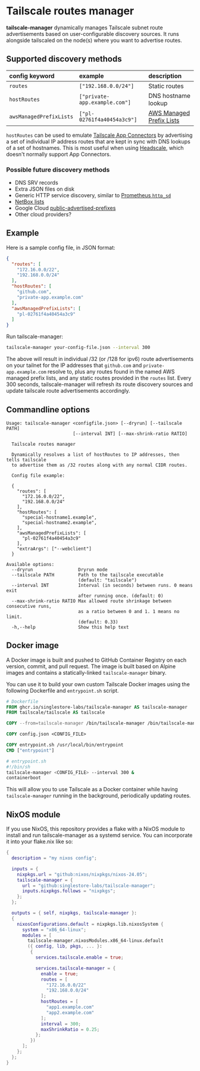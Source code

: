 # Tailscale routes manager

**tailscale-manager** dynamically manages Tailscale subnet route advertisements
based on user-configurable discovery sources. It runs alongside tailscaled on
the node(s) where you want to advertise routes.

## Supported discovery methods

| config keyword          | example                       | description                |
| :---------------------- | :---------------------------- | :------------------------- |
| `routes`                | `["192.168.0.0/24"]`          | Static routes              |
| `hostRoutes`            | `["private-app.example.com"]` | DNS hostname lookup        |
| `awsManagedPrefixLists` | `["pl-02761f4a40454a3c9"]`    | [AWS Managed Prefix Lists] |

[AWS Managed Prefix Lists]: https://docs.aws.amazon.com/vpc/latest/userguide/managed-prefix-lists.html

`hostRoutes` can be used to emulate [Tailscale App Connectors] by advertising a
set of individual IP address routes that are kept in sync with DNS lookups of a
set of hostnames. This is most useful when using [Headscale], which doesn't
normally support App Connectors.

[Tailscale App Connectors]: https://tailscale.com/kb/1281/app-connectors
[Headscale]: https://headscale.net/

### Possible future discovery methods

- DNS SRV records
- Extra JSON files on disk
- Generic HTTP service discovery, similar to [Prometheus `http_sd`](https://prometheus.io/docs/prometheus/2.54/http_sd/)
- [NetBox lists](https://github.com/devon-mar/netbox-lists)
- Google Cloud [public-advertised-prefixes](https://cloud.google.com/sdk/gcloud/reference/compute/public-advertised-prefixes)
- Other cloud providers?

## Example

Here is a sample config file, in JSON format:

```json
{
  "routes": [
    "172.16.0.0/22",
    "192.168.0.0/24"
  ],
  "hostRoutes": [
    "github.com",
    "private-app.example.com"
  ],
  "awsManagedPrefixLists": [
    "pl-02761f4a40454a3c9"
  ]
}
```

Run tailscale-manager:

```sh
tailscale-manager your-config-file.json --interval 300
```

The above will result in individual /32 (or /128 for ipv6) route advertisements
on your tailnet for the IP addresses that `github.com` and
`private-app.example.com` resolve to, plus any routes found in the named AWS
managed prefix lists, and any static routes provided in the `routes` list.
Every 300 seconds, tailscale-manager will refresh its route discovery sources
and update tailscale route advertisements accordingly.

## Commandline options

```
Usage: tailscale-manager <configfile.json> [--dryrun] [--tailscale PATH]
                         [--interval INT] [--max-shrink-ratio RATIO]

  Tailscale routes manager

  Dynamically resolves a list of hostRoutes to IP addresses, then tells tailscale
  to advertise them as /32 routes along with any normal CIDR routes.

  Config file example:

  {
    "routes": [
      "172.16.0.0/22",
      "192.168.0.0/24"
    ],
    "hostRoutes": [
      "special-hostname1.example",
      "special-hostname2.example",
    ],
    "awsManagedPrefixLists": [
      "pl-02761f4a40454a3c9"
    ],
    "extraArgs": ["--webclient"]
  }

Available options:
  --dryrun                 Dryrun mode
  --tailscale PATH         Path to the tailscale executable
                           (default: "tailscale")
  --interval INT           Interval (in seconds) between runs. 0 means exit
                           after running once. (default: 0)
  --max-shrink-ratio RATIO Max allowed route shrinkage between consecutive runs,
                           as a ratio between 0 and 1. 1 means no limit.
                           (default: 0.33)
  -h,--help                Show this help text
```

## Docker image

A Docker image is built and pushed to GitHub Container Registry on each version, commit, and pull request. The image is built based on Alpine images and contains a statically-linked `tailscale-manager` binary.

You can use it to build your own custom Tailscale Docker images using the following Dockerfile and `entrypoint.sh` script.

```dockerfile
# Dockerfile
FROM ghcr.io/singlestore-labs/tailscale-manager AS tailscale-manager
FROM tailscale/tailscale AS tailscale

COPY --from=tailscale-manager /bin/tailscale-manager /bin/tailscale-manager

COPY config.json <CONFIG_FILE>

COPY entrypoint.sh /usr/local/bin/entrypoint
CMD ["entrypoint"]
```

```sh
# entrypoint.sh
#!/bin/sh
tailscale-manager <CONFIG_FILE> --interval 300 &
containerboot
```

This will allow you to use Tailscale as a Docker container while having `tailscale-manager` running in the background, periodically updating routes.

## NixOS module

If you use NixOS, this repository provides a flake with a NixOS module to install and run tailscale-manager as a systemd service. You can incorporate it into your flake.nix like so:

```nix
{
  description = "my nixos config";

  inputs = {
    nixpkgs.url = "github:nixos/nixpkgs/nixos-24.05";
    tailscale-manager = {
      url = "github:singlestore-labs/tailscale-manager";
      inputs.nixpkgs.follows = "nixpkgs";
    };
  };

  outputs = { self, nixpkgs, tailscale-manager }:
  {
    nixosConfigurations.default = nixpkgs.lib.nixosSystem {
      system = "x86_64-linux";
      modules = [
        tailscale-manager.nixosModules.x86_64-linux.default
        ({ config, lib, pkgs, ... }:
         {
           services.tailscale.enable = true;

           services.tailscale-manager = {
             enable = true;
             routes = [
               "172.16.0.0/22"
               "192.168.0.0/24"
             ];
             hostRoutes = [
               "app1.example.com"
               "app2.example.com"
             ];
             interval = 300;
             maxShrinkRatio = 0.25;
           };
         })
      ];
    };
  };
}
```

